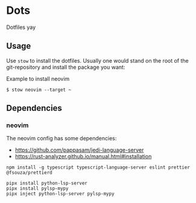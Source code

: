 # Dots

Dotfiles yay

## Usage

Use `stow` to install the dotfiles.
Usually one would stand on the root of the git-repository and install the package you want:

Example to install neovim

```
$ stow neovim --target ~
```

## Dependencies

### neovim

The neovim config has some dependencies:

- https://github.com/pappasam/jedi-language-server
- https://rust-analyzer.github.io/manual.html#installation

`npm install -g typescript typescript-language-server eslint prettier @fsouza/prettierd`

```
pipx install python-lsp-server
pipx install pylsp-mypy
pipx inject python-lsp-server pylsp-mypy
```
